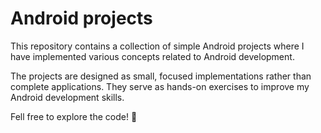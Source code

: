 # Android projects
This repository contains a collection of simple Android projects where I have implemented various concepts related to Android development.


The projects are designed as small, focused implementations rather than complete applications. They serve as hands-on exercises to improve my Android development skills.

Fell free to explore the code! 🚀
